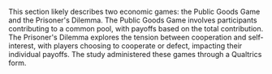 This section likely describes two economic games: the Public Goods Game and the Prisoner's Dilemma. The Public Goods Game involves participants contributing to a common pool, with payoffs based on the total contribution. The Prisoner's Dilemma explores the tension between cooperation and self-interest, with players choosing to cooperate or defect, impacting their individual payoffs. The study administered these games through a Qualtrics form.